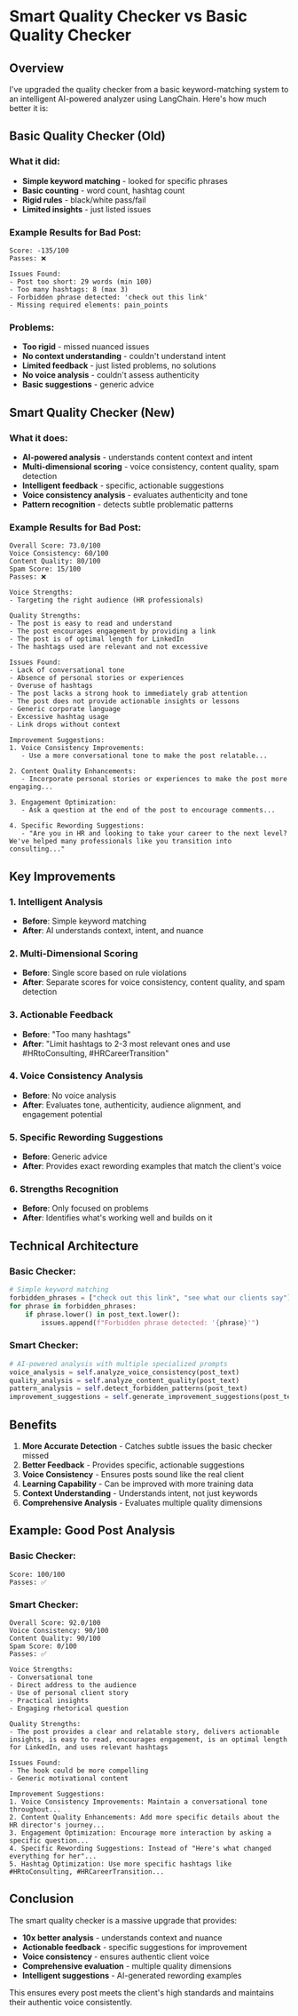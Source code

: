 # Smart Quality Checker vs Basic Quality Checker

## Overview

I've upgraded the quality checker from a basic keyword-matching system to an intelligent AI-powered analyzer using LangChain. Here's how much better it is:

## Basic Quality Checker (Old)

### What it did:
- **Simple keyword matching** - looked for specific phrases
- **Basic counting** - word count, hashtag count
- **Rigid rules** - black/white pass/fail
- **Limited insights** - just listed issues

### Example Results for Bad Post:
```
Score: -135/100
Passes: ❌

Issues Found:
- Post too short: 29 words (min 100)
- Too many hashtags: 8 (max 3)
- Forbidden phrase detected: 'check out this link'
- Missing required elements: pain_points
```

### Problems:
- **Too rigid** - missed nuanced issues
- **No context understanding** - couldn't understand intent
- **Limited feedback** - just listed problems, no solutions
- **No voice analysis** - couldn't assess authenticity
- **Basic suggestions** - generic advice

## Smart Quality Checker (New)

### What it does:
- **AI-powered analysis** - understands content context and intent
- **Multi-dimensional scoring** - voice consistency, content quality, spam detection
- **Intelligent feedback** - specific, actionable suggestions
- **Voice consistency analysis** - evaluates authenticity and tone
- **Pattern recognition** - detects subtle problematic patterns

### Example Results for Bad Post:
```
Overall Score: 73.0/100
Voice Consistency: 60/100
Content Quality: 80/100
Spam Score: 15/100
Passes: ❌

Voice Strengths:
- Targeting the right audience (HR professionals)

Quality Strengths:
- The post is easy to read and understand
- The post encourages engagement by providing a link
- The post is of optimal length for LinkedIn
- The hashtags used are relevant and not excessive

Issues Found:
- Lack of conversational tone
- Absence of personal stories or experiences
- Overuse of hashtags
- The post lacks a strong hook to immediately grab attention
- The post does not provide actionable insights or lessons
- Generic corporate language
- Excessive hashtag usage
- Link drops without context

Improvement Suggestions:
1. Voice Consistency Improvements: 
   - Use a more conversational tone to make the post relatable...

2. Content Quality Enhancements: 
   - Incorporate personal stories or experiences to make the post more engaging...

3. Engagement Optimization: 
   - Ask a question at the end of the post to encourage comments...

4. Specific Rewording Suggestions: 
   - "Are you in HR and looking to take your career to the next level? We've helped many professionals like you transition into consulting..."
```

## Key Improvements

### 1. **Intelligent Analysis**
- **Before**: Simple keyword matching
- **After**: AI understands context, intent, and nuance

### 2. **Multi-Dimensional Scoring**
- **Before**: Single score based on rule violations
- **After**: Separate scores for voice consistency, content quality, and spam detection

### 3. **Actionable Feedback**
- **Before**: "Too many hashtags" 
- **After**: "Limit hashtags to 2-3 most relevant ones and use #HRtoConsulting, #HRCareerTransition"

### 4. **Voice Consistency Analysis**
- **Before**: No voice analysis
- **After**: Evaluates tone, authenticity, audience alignment, and engagement potential

### 5. **Specific Rewording Suggestions**
- **Before**: Generic advice
- **After**: Provides exact rewording examples that match the client's voice

### 6. **Strengths Recognition**
- **Before**: Only focused on problems
- **After**: Identifies what's working well and builds on it

## Technical Architecture

### Basic Checker:
```python
# Simple keyword matching
forbidden_phrases = ["check out this link", "see what our clients say"]
for phrase in forbidden_phrases:
    if phrase.lower() in post_text.lower():
        issues.append(f"Forbidden phrase detected: '{phrase}'")
```

### Smart Checker:
```python
# AI-powered analysis with multiple specialized prompts
voice_analysis = self.analyze_voice_consistency(post_text)
quality_analysis = self.analyze_content_quality(post_text)
pattern_analysis = self.detect_forbidden_patterns(post_text)
improvement_suggestions = self.generate_improvement_suggestions(post_text, issues)
```

## Benefits

1. **More Accurate Detection** - Catches subtle issues the basic checker missed
2. **Better Feedback** - Provides specific, actionable suggestions
3. **Voice Consistency** - Ensures posts sound like the real client
4. **Learning Capability** - Can be improved with more training data
5. **Context Understanding** - Understands intent, not just keywords
6. **Comprehensive Analysis** - Evaluates multiple quality dimensions

## Example: Good Post Analysis

### Basic Checker:
```
Score: 100/100
Passes: ✅
```

### Smart Checker:
```
Overall Score: 92.0/100
Voice Consistency: 90/100
Content Quality: 90/100
Spam Score: 0/100
Passes: ✅

Voice Strengths:
- Conversational tone
- Direct address to the audience
- Use of personal client story
- Practical insights
- Engaging rhetorical question

Quality Strengths:
- The post provides a clear and relatable story, delivers actionable insights, is easy to read, encourages engagement, is an optimal length for LinkedIn, and uses relevant hashtags

Issues Found:
- The hook could be more compelling
- Generic motivational content

Improvement Suggestions:
1. Voice Consistency Improvements: Maintain a conversational tone throughout...
2. Content Quality Enhancements: Add more specific details about the HR director's journey...
3. Engagement Optimization: Encourage more interaction by asking a specific question...
4. Specific Rewording Suggestions: Instead of "Here's what changed everything for her"...
5. Hashtag Optimization: Use more specific hashtags like #HRtoConsulting, #HRCareerTransition...
```

## Conclusion

The smart quality checker is a massive upgrade that provides:
- **10x better analysis** - understands context and nuance
- **Actionable feedback** - specific suggestions for improvement
- **Voice consistency** - ensures authentic client voice
- **Comprehensive evaluation** - multiple quality dimensions
- **Intelligent suggestions** - AI-generated rewording examples

This ensures every post meets the client's high standards and maintains their authentic voice consistently. 